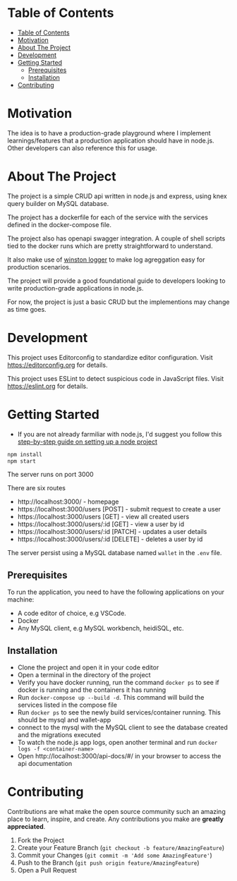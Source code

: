 # Table of Contents

-   [Table of Contents](#table-of-contents)
-   [Motivation](#motivation)
-   [About The Project](#about-the-project)
-   [Development](#development)
-   [Getting Started](#getting-started)
    -   [Prerequisites](#prerequisites)
    -   [Installation](#installation)
-   [Contributing](#contributing)

# Motivation

The idea is to have a production-grade playground where I implement learnings/features that a production application should have in node.js. Other developers can also reference this for usage.

# About The Project

The project is a simple CRUD api written in node.js and express, using knex query builder on MySQL database.

The project has a dockerfile for each of the service with the services defined in the docker-compose file.

The project also has openapi swagger integration. A couple of shell scripts tied to the docker runs which are pretty straightforward to understand.

It also make use of [winston logger](https://www.npmjs.com/package/winston) to make log agreggation easy for production scenarios.

The project will provide a good foundational guide to developers looking to write production-grade applications in node.js.

For now, the project is just a basic CRUD but the implementions may change as time goes.

# Development

This project uses Editorconfig to standardize editor configuration. Visit https://editorconfig.org for details.

This project uses ESLint to detect suspicious code in JavaScript files. Visit https://eslint.org for details.

# Getting Started

-   If you are not already farmiliar with node.js, I'd suggest you follow this [step-by-step guide on setting up a node project](https://nathanagbara.hashnode.dev/nodejs-application-setup-procedure)

```bash
npm install
npm start
```

The server runs on port 3000

There are six routes

-   http://localhost:3000/ - homepage
-   https://localhost:3000/users [POST] - submit request to create a user
-   https://localhost:3000/users [GET] - view all created users
-   https://localhost:3000/users/:id [GET] - view a user by id
-   https://localhost:3000/users/:id [PATCH] - updates a user details
-   https://localhost:3000/users/:id [DELETE] - deletes a user by id

The server persist using a MySQL database named `wallet` in the `.env` file.

## Prerequisites

To run the application, you need to have the following applications on your machine:

-   A code editor of choice, e.g VSCode.
-   Docker
-   Any MySQL client, e.g MySQL workbench, heidiSQL, etc.

## Installation

-   Clone the project and open it in your code editor
-   Open a terminal in the directory of the project
-   Verify you have docker running, run the command `docker ps` to see if docker is running and the containers it has running
-   Run `docker-compose up --build -d`. This command will build the services listed in the compose file
-   Run `docker ps` to see the newly build services/container running. This should be mysql and wallet-app
-   connect to the mysql with the MySQL client to see the database created and the migrations executed
-   To watch the node.js app logs, open another terminal and run `docker logs -f <container-name>`
-   Open http://localhost:3000/api-docs/#/ in your browser to access the api documentation

# Contributing

Contributions are what make the open source community such an amazing place to learn, inspire, and create. Any contributions you make are **greatly appreciated**.

1. Fork the Project
2. Create your Feature Branch (`git checkout -b feature/AmazingFeature`)
3. Commit your Changes (`git commit -m 'Add some AmazingFeature'`)
4. Push to the Branch (`git push origin feature/AmazingFeature`)
5. Open a Pull Request
